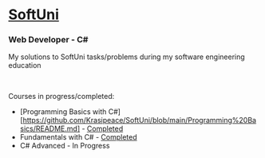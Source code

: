 # [SoftUni](https://softuni.bg/) 

### Web Developer - C#

My solutions to SoftUni tasks/problems during my software engineering education

&nbsp;

Courses in progress/completed:
* [Programming Basics with C#][https://github.com/Krasipeace/SoftUni/blob/main/Programming%20Basics/README.md] - [Completed](https://softuni.bg/Certificates/Details/125096/0b8df380)
* Fundamentals with C# - [Completed](https://softuni.bg/Certificates/Details/139273/0cd58ad0)
* C# Advanced - In Progress
